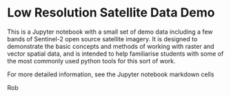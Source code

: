 # Low Resolution Satellite Data Demo

This is a Jupyter notebook with a small set of demo data including a few bands of Sentinel-2 open source satellite imagery.  It is designed to demonstrate the basic concepts and methods of working with raster and vector spatial data, and is intended to help familiarise students with some of the most commonly used python tools for this sort of work.

For more detailed information, see the Jupyter notebook markdown cells

Rob
